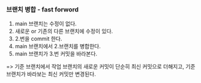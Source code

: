 ### 브랜치 병합 - fast forword

1. main 브랜치는 수정이 없다.
2. 새로운 or 기존의 다른 브랜치에 수정이 있다.
3. 2.번을 commit 한다.
4. main 브랜치에서 2.브랜치를 병합한다.
5. main 브랜치가 3.번 커밋을 바라본다. 

=> 기준 브랜치에서 작업 브랜치의 새로운 커밋이 단순히 최신 커밋으로 더해지고, 기준 브랜치가 바라보는 최신 커밋만 변경된다.